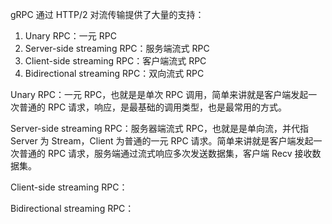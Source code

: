 gRPC 通过 HTTP/2 对流传输提供了大量的支持：

1.  Unary RPC：一元 RPC
2.  Server-side streaming RPC：服务端流式 RPC
3.  Client-side streaming RPC：客户端流式 RPC
4.  Bidirectional streaming RPC：双向流式 RPC

Unary RPC：一元 RPC，也就是是单次 RPC 调用，简单来讲就是客户端发起一次普通的 RPC 请求，响应，是最基础的调用类型，也是最常用的方式。

Server-side streaming RPC：服务器端流式 RPC，也就是是单向流，并代指 Server 为 Stream，Client 为普通的一元 RPC 请求。简单来讲就是客户端发起一次普通的 RPC 请求，服务端通过流式响应多次发送数据集，客户端 Recv 接收数据集。

Client-side streaming RPC：

Bidirectional streaming RPC：